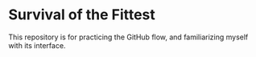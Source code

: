 # Survival of the Fittest
This repository is for practicing the GitHub flow, and familiarizing myself with its interface.
